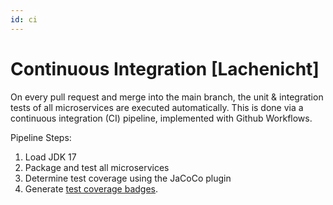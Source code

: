 ```yaml
---
id: ci
---
```


# Continuous Integration [Lachenicht]

On every pull request and merge into the main branch, the unit & integration tests of all microservices are executed automatically.
This is done via a continuous integration (CI) pipeline, implemented with Github Workflows.

Pipeline Steps:
1. Load JDK 17
2. Package and test all microservices
3. Determine test coverage using the JaCoCo plugin
4. Generate [test coverage badges](../badges/).